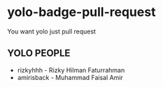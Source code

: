 # yolo-badge-pull-request
You want yolo just pull request

## YOLO PEOPLE
- rizkyhhh - Rizky Hilman Faturrahman
- amirisback - Muhammad Faisal Amir
